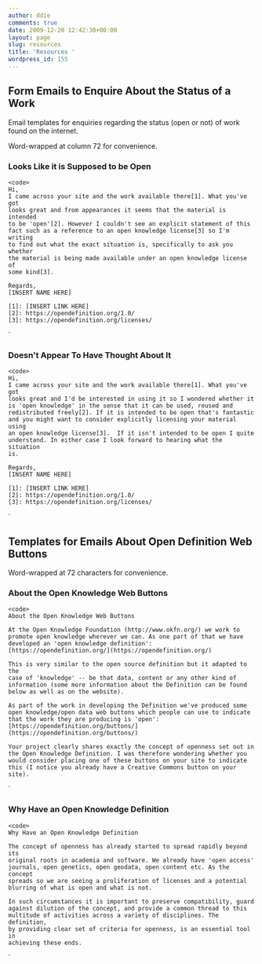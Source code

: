 ```yaml
---
author: ddie
comments: true
date: 2009-12-20 12:42:30+00:00
layout: page
slug: resources
title: 'Resources '
wordpress_id: 155
---
```


## Form Emails to Enquire About the Status of a Work

Email templates for enquiries regarding the status (open or not) of work found on the internet.

Word-wrapped at column 72 for convenience.

### Looks Like it is Supposed to be Open


    
    <code>
    Hi,
    I came across your site and the work available there[1]. What you've got
    looks great and from appearances it seems that the material is intended
    to be 'open'[2]. However I couldn't see an explicit statement of this
    fact such as a reference to an open knowledge license[3] so I'm writing
    to find out what the exact situation is, specifically to ask you whether
    the material is being made available under an open knowledge license of
    some kind[3].
    
    Regards,
    [INSERT NAME HERE]
    
    [1]: [INSERT LINK HERE]
    [2]: https://opendefinition.org/1.0/
    [3]: https://opendefinition.org/licenses/
    

`

### Doesn't Appear To Have Thought About It


    
    <code>
    Hi,
    I came across your site and the work available there[1]. What you've got
    looks great and I'd be interested in using it so I wondered whether it
    is 'open knowledge' in the sense that it can be used, reused and
    redistributed freely[2]. If it is intended to be open that's fantastic
    and you might want to consider explicitly licensing your material using
    an open knowledge license[3].  If it isn't intended to be open I quite
    understand. In either case I look forward to hearing what the situation
    is.
    
    Regards,
    [INSERT NAME HERE]
    
    [1]: [INSERT LINK HERE]
    [2]: https://opendefinition.org/1.0/
    [3]: https://opendefinition.org/licenses/
    

`

## Templates for Emails About Open Definition Web Buttons

Word-wrapped at 72 characters for convenience.

### About the Open Knowledge Web Buttons


    
    <code>
    About the Open Knowledge Web Buttons
    
    At the Open Knowledge Foundation (http://www.okfn.org/) we work to
    promote open knowledge wherever we can. As one part of that we have
    developed an 'open knowledge definition':
    [https://opendefinition.org/](https://opendefinition.org/)
    
    This is very similar to the open source definition but it adapted to the
    case of 'knowledge' -- be that data, content or any other kind of
    information (some more information about the Definition can be found
    below as well as on the website).
    
    As part of the work in developing the Definition we've produced some
    open knowledge/open data web buttons which people can use to indicate
    that the work they are producing is 'open':
    [https://opendefinition.org/buttons/](https://opendefinition.org/buttons/)
    
    Your project clearly shares exactly the concept of openness set out in
    the Open Knowledge Definition. I was therefore wondering whether you
    would consider placing one of these buttons on your site to indicate
    this (I notice you already have a Creative Commons button on your site).
    

`

### Why Have an Open Knowledge Definition


    
    <code>
    Why Have an Open Knowledge Definition
    
    The concept of openness has already started to spread rapidly beyond its
    original roots in academia and software. We already have 'open access'
    journals, open genetics, open geodata, open content etc. As the concept
    spreads so we are seeing a proliferation of licenses and a potential
    blurring of what is open and what is not.
    
    In such circumstances it is important to preserve compatibility, guard
    against dilution of the concept, and provide a common thread to this
    multitude of activities across a variety of disciplines. The definition,
    by providing clear set of criteria for openness, is an essential tool in
    achieving these ends.
    

`
